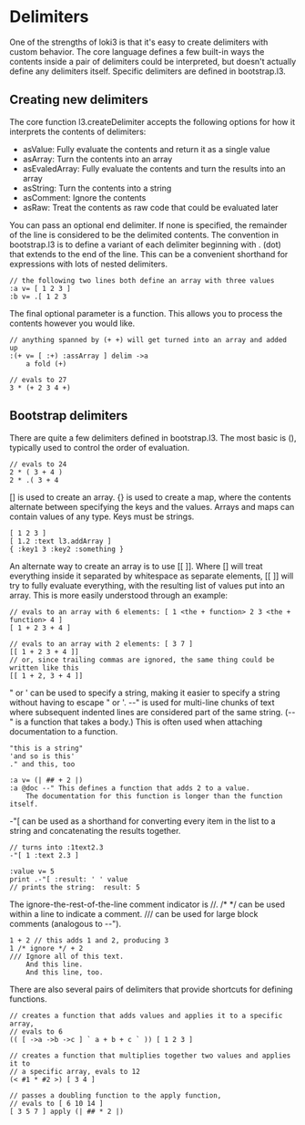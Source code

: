 Delimiters
==========

One of the strengths of loki3 is that it's easy to create delimiters with custom behavior.  The core language defines a few built-in ways the contents inside a pair of delimiters could be interpreted, but doesn't actually define any delimiters itself.  Specific delimiters are defined in bootstrap.l3.

Creating new delimiters
-----------------------

The core function l3.createDelimiter accepts the following options for how it interprets the contents of delimiters:

* asValue:  Fully evaluate the contents and return it as a single value
* asArray:  Turn the contents into an array
* asEvaledArray:  Fully evaluate the contents and turn the results into an array
* asString:  Turn the contents into a string
* asComment:  Ignore the contents
* asRaw:  Treat the contents as raw code that could be evaluated later

You can pass an optional end delimiter.  If none is specified, the remainder of the line is considered to be the delimited contents.  The convention in bootstrap.l3 is to define a variant of each delimiter beginning with . (dot) that extends to the end of the line.  This can be a convenient shorthand for expressions with lots of nested delimiters.

```
// the following two lines both define an array with three values
:a v= [ 1 2 3 ]
:b v= .[ 1 2 3
```

The final optional parameter is a function.  This allows you to process the contents however you would like.

```
// anything spanned by (+ +) will get turned into an array and added up
:(+ v= [ :+) :assArray ] delim ->a
    a fold (+)

// evals to 27
3 * (+ 2 3 4 +)
```

Bootstrap delimiters
--------------------

There are quite a few delimiters defined in bootstrap.l3.  The most basic is (), typically used to control the order of evaluation.

```
// evals to 24
2 * ( 3 + 4 )
2 * .( 3 + 4
```

[] is used to create an array.  {} is used to create a map, where the contents alternate between specifying the keys and the values.  Arrays and maps can contain values of any type.  Keys must be strings.

```
[ 1 2 3 ]
[ 1.2 :text l3.addArray ]
{ :key1 3 :key2 :something }
```

An alternate way to create an array is to use [[ ]].  Where [] will treat everything inside it separated by whitespace as separate elements, [[ ]] will try to fully evaluate everything, with the resulting list of values put into an array.  This is more easily understood through an example:

```
// evals to an array with 6 elements: [ 1 <the + function> 2 3 <the + function> 4 ]
[ 1 + 2 3 + 4 ]

// evals to an array with 2 elements: [ 3 7 ]
[[ 1 + 2 3 + 4 ]]
// or, since trailing commas are ignored, the same thing could be written like this
[[ 1 + 2, 3 + 4 ]]
```


" or ' can be used to specify a string, making it easier to specify a string without having to escape " or '.  --" is used for multi-line chunks of text where subsequent indented lines are considered part of the same string.  (--" is a function that takes a body.)  This is often used when attaching documentation to a function.

```
"this is a string"
'and so is this'
." and this, too

:a v= (| ## + 2 |)
:a @doc --" This defines a function that adds 2 to a value.
	The documentation for this function is longer than the function itself.
```

-"[ can be used as a shorthand for converting every item in the list to a string and concatenating the results together.

```
// turns into :1text2.3
-"[ 1 :text 2.3 ]

:value v= 5
print .-"[ :result: ' ' value
// prints the string:  result: 5
```

The ignore-the-rest-of-the-line comment indicator is //.  /* */ can be used within a line to indicate a comment.  /// can be used for large block comments (analogous to --").

```
1 + 2 // this adds 1 and 2, producing 3
1 /* ignore */ + 2
/// Ignore all of this text.
	And this line.
	And this line, too.
```

There are also several pairs of delimiters that provide shortcuts for defining functions.

```
// creates a function that adds values and applies it to a specific array,
// evals to 6
(( [ ->a ->b ->c ] ` a + b + c ` )) [ 1 2 3 ]

// creates a function that multiplies together two values and applies it to
// a specific array, evals to 12
(< #1 * #2 >) [ 3 4 ]

// passes a doubling function to the apply function,
// evals to [ 6 10 14 ]
[ 3 5 7 ] apply (| ## * 2 |)
```

